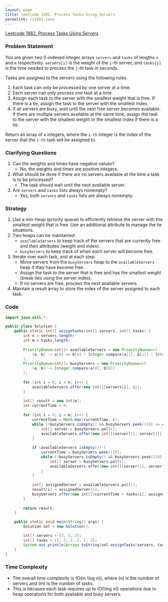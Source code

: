 ```yaml
---
layout: page
title: leetcode 1882. Process Tasks Using Servers
permalink: /s1882-java
---
```

[Leetcode 1882. Process Tasks Using Servers](https://algoadvance.github.io/algoadvance/l1882)
### Problem Statement

You are given two 0-indexed integer arrays `servers` and `tasks` of lengths `n` and `m` respectively. `servers[i]` is the weight of the `i`-th server, and `tasks[j]` is the time needed to process the `j`-th task in seconds.

Tasks are assigned to the servers using the following rules:

1. Each task can only be processed by one server at a time.
2. Each server can only process one task at a time.
3. Assign each task to the server with the smallest weight that is free. If there is a tie, assign the task to the server with the smallest index.
4. If all servers are busy, wait until the next free server becomes available. If there are multiple servers available at the same time, assign the task to the server with the smallest weight or the smallest index if there is a tie.

Return an array of `m` integers, where the `i-th` integer is the index of the server that the `i-th` task will be assigned to.

### Clarifying Questions

1. Can the weights and times have negative values?
   - No, the weights and times are positive integers.
2. What should be done if there are no servers available at the time a task is to be processed?
   - The task should wait until the next available server.
3. Are `servers` and `tasks` lists always nonempty?
   - Yes, both `servers` and `tasks` lists are always nonempty.

### Strategy

1. Use a min-heap (priority queue) to efficiently retrieve the server with the smallest weight that is free. Use an additional attribute to manage the tie situations.
2. Two heaps can be maintained:
   - `availableServers` to keep track of the servers that are currently free and their attributes (weight and index).
   - `busyServers` to keep track of when each server will become free.
3. Iterate over each task, and at each step:
   - Move servers from the `busyServers` heap to the `availableServers` heap if they have become free.
   - Assign the task to the server that is free and has the smallest weight (break ties using the server index).
   - If no servers are free, process the next available servers.
4. Maintain a result array to store the index of the server assigned to each task.

### Code

```java
import java.util.*;

public class Solution {
    public static int[] assignTasks(int[] servers, int[] tasks) {
        int n = servers.length;
        int m = tasks.length;
        
        PriorityQueue<int[]> availableServers = new PriorityQueue<>(
            (a, b) -> a[0] == b[0] ? Integer.compare(a[1], b[1]) : Integer.compare(a[0], b[0])
        );
        PriorityQueue<int[]> busyServers = new PriorityQueue<>(
            (a, b) -> Integer.compare(a[0], b[0])
        );
        
        for (int i = 0; i < n; i++) {
            availableServers.offer(new int[]{servers[i], i});
        }
        
        int[] result = new int[m];
        int currentTime = 0;
        
        for (int i = 0; i < m; i++) {
            currentTime = Math.max(currentTime, i);
            while (!busyServers.isEmpty() && busyServers.peek()[0] <= currentTime) {
                int[] server = busyServers.poll();
                availableServers.offer(new int[]{server[1], server[2]});
            }
            
            if (availableServers.isEmpty()) {
                currentTime = busyServers.peek()[0];
                while (!busyServers.isEmpty() && busyServers.peek()[0] <= currentTime) {
                    int[] server = busyServers.poll();
                    availableServers.offer(new int[]{server[1], server[2]});
                }
            }
            
            int[] assignedServer = availableServers.poll();
            result[i] = assignedServer[1];
            busyServers.offer(new int[]{currentTime + tasks[i], assignedServer[0], assignedServer[1]});
        }
        
        return result;
    }

    public static void main(String[] args) {
        Solution sol = new Solution();

        int[] servers = {3, 3, 2}; 
        int[] tasks = {1, 2, 3, 2, 1, 2};
        System.out.println(Arrays.toString(sol.assignTasks(servers, tasks)));  // Expected output: [2, 2, 0, 2, 1, 2]
    }
}
```

### Time Complexity

- The overall time complexity is \(O(m \log n)\), where \(n\) is the number of servers and \(m\) is the number of tasks.
- This is because each task requires up to \(O(\log n)\) operations due to heap operations for both available and busy servers.
